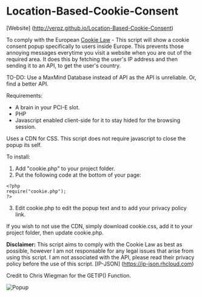# Location-Based-Cookie-Consent

[Website] (http://verpz.github.io/Location-Based-Cookie-Consent)

To comply with the European [Cookie Law](https://www.cookielaw.org/the-cookie-law/) - This script will show a cookie consent popup specifically to users inside Europe. This prevents those annoying messages everytime you visit a website when you are out of the required area. It does this by fetching the user's IP address and then sending it to an API, to get the user's country.

TO-DO: Use a MaxMind Database instead of API as the API is unreliable. Or, find a better API.

Requirements:

  * A brain in your PCI-E slot.
  * PHP
  * Javascript enabled client-side for it to stay hided for the browsing session.

Uses a CDN for CSS.
This script does not require javascript to close the popup its self.

To install:
  
  1. Add "cookie.php" to your project folder.
  2. Put the following code at the bottom of your page: 
  ``` 
  <?php
  require("cookie.php");
  ?>
  ```
  3. Edit cookie.php to edit the popup text and to add your privacy policy link.

If you wish to not use the CDN, simply download cookie.css, add it to your project folder, then update cookie.php.

**Disclaimer:** This script aims to comply with the Cookie Law as best as possible, however I am not responsable for any legal issues that arise from using this script. I am not associated with the API, please read their privacy policy before the use of this script. [IP-JSON] (https://ip-json.rhcloud.com)

Credit to Chris Wiegman for the GETIP() Function.

![Popup](https://i.imgur.com/0zDnKAs.png)
